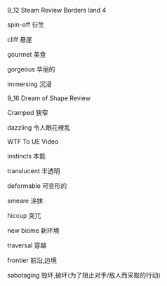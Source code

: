 9_12  Steam Review Borders land 4

spin-off 衍生

cliff 悬崖

gourmet 美食

gorgeous 华丽的







immersing 沉浸

9_16 Dream of Shape   Review

Cramped 狭窄

dazzling 令人眼花缭乱


WTF To UE Video

instincts 本能

translucent 半透明

deformable 可变形的

smeare 涂抹

hiccup 突兀

new biome 新环境

traversal 穿越

frontier 前沿,边境

sabotaging 毁坏,破坏(为了阻止对手/敌人而采取的行动)